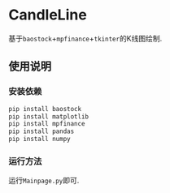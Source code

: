 # CandleLine

基于`baostock`+`mpfinance`+`tkinter`的K线图绘制.

## 使用说明

### 安装依赖

```bash
pip install baostock
pip install matplotlib
pip install mpfinance
pip install pandas
pip install numpy
```

### 运行方法

运行`Mainpage.py`即可.
